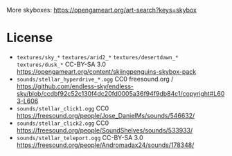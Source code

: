 
More skyboxes: https://opengameart.org/art-search?keys=skybox

# License

* `textures/sky_*` `textures/arid2_*` `textures/desertdawn_*` `textures/dusk_*` CC-BY-SA 3.0 https://opengameart.org/content/skiingpenguins-skybox-pack
* `sounds/stellar_hyperdrive_*.ogg` CC0 freesound.org / https://github.com/endless-sky/endless-sky/blob/ccdbf92c52c130f4dc20fd0005a36f94f9db84c1/copyright#L603-L606
* `sounds/stellar_click1.ogg` CC0 https://freesound.org/people/Jose_DanielMs/sounds/546632/
* `sounds/stellar_click2.ogg` CC0 https://freesound.org/people/SoundShelves/sounds/533933/
* `sounds/stellar_teleport.ogg` CC-BY-SA 3.0 https://freesound.org/people/Andromadax24/sounds/178348/